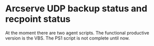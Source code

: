 # Arcserve UDP backup status and recpoint status

At the moment there are two agent scripts.
The functional productive version is the VBS. The PS1 script is not complete until now.
